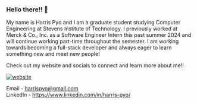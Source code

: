 ### Hello there!! 👋

My name is Harris Pyo and I am a graduate student studying Computer Engineering at Stevens Institute of Technology. I previously worked at Merck & Co., Inc. as a Software Engineer Intern this past summer 2024 and will continue working part-time throughout the semester. I am working towards becoming a full-stack developer and always eager to learn something new and meet new people! 

Check out my website and socials to connect and learn more about me!!  

[![website](https://img.shields.io/badge/-Portfolio-white?style=for-the-badge)](https://harrispyo.netlify.app/)

Email - <harrispyo@gmail.com>  
LinkedIn - <https://www.linkedin.com/in/harris-pyo/>

<!--
**h-pyo/h-pyo** is a ✨ _special_ ✨ repository because its `README.md` (this file) appears on your GitHub profile.

Here are some ideas to get you started:

- 🔭 I’m currently working on ...
- 🌱 I’m currently learning ...
- 👯 I’m looking to collaborate on ...
- 🤔 I’m looking for help with ...
- 💬 Ask me about ...
- 📫 How to reach me: ...
- 😄 Pronouns: ...
- ⚡ Fun fact: ...
-->
